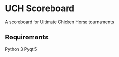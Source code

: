 # UCH Scoreboard

A scoreboard for Ultimate Chicken Horse tournaments

## Requirements

Python 3
Pyqt 5
